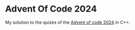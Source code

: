 # Advent Of Code 2024

My solution to the quizes of the [Advent of code 2024](https://adventofcode.com/2024) in C++. 